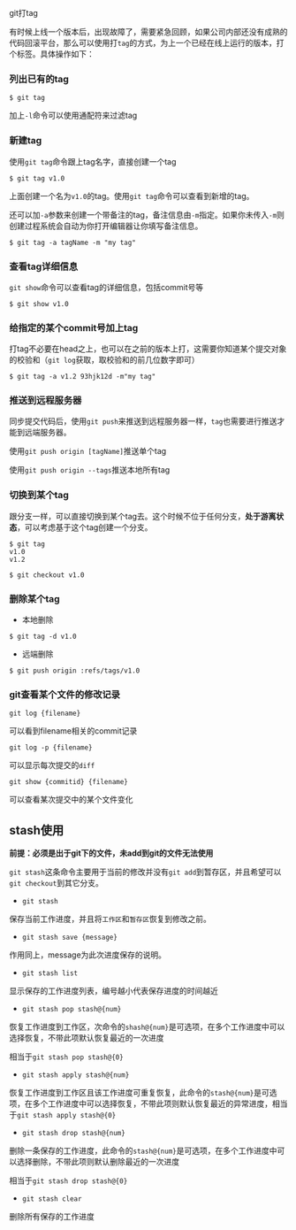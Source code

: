 git打tag

有时候上线一个版本后，出现故障了，需要紧急回顾，如果公司内部还没有成熟的代码回滚平台，那么可以使用打`tag`的方式，为上一个已经在线上运行的版本，打个标签。具体操作如下：

### 列出已有的tag

```shell
$ git tag
```

加上`-l`命令可以使用通配符来过滤tag

### 新建tag

使用`git tag`命令跟上tag名字，直接创建一个tag

```shell
$ git tag v1.0
```

上面创建一个名为`v1.0`的tag。使用`git tag`命令可以查看到新增的tag。

还可以加`-a`参数来创建一个带备注的tag，备注信息由`-m`指定。如果你未传入`-m`则创建过程系统会自动为你打开编辑器让你填写备注信息。

```shell
$ git tag -a tagName -m "my tag"
```

### 查看tag详细信息

`git show`命令可以查看tag的详细信息，包括commit号等

```shell
$ git show v1.0
```

### 给指定的某个commit号加上tag

打tag不必要在head之上，也可以在之前的版本上打，这需要你知道某个提交对象的校验和（`git log`获取，取校验和的前几位数字即可）

```shell
$ git tag -a v1.2 93hjk12d -m"my tag"
```

### 推送到远程服务器

同步提交代码后，使用`git push`来推送到远程服务器一样，`tag`也需要进行推送才能到远端服务器。

使用`git push origin [tagName]`推送单个tag

使用`git push origin --tags`推送本地所有tag

### 切换到某个tag

跟分支一样，可以直接切换到某个tag去。这个时候不位于任何分支，**处于游离状态**，可以考虑基于这个tag创建一个分支。

```shell
$ git tag
v1.0
v1.2

$ git checkout v1.0

```

### 删除某个tag

- 本地删除

```shell
$ git tag -d v1.0
```



- 远端删除

```shell
$ git push origin :refs/tags/v1.0
```



### git查看某个文件的修改记录

```shell
git log {filename}
```

可以看到filename相关的commit记录

```shell
git log -p {filename}
```

可以显示每次提交的`diff`

```shell
git show {commitid} {filename}
```

可以查看某次提交中的某个文件变化



## stash使用

**前提：必须是出于git下的文件，未add到git的文件无法使用**

`git stash`这条命令主要用于当前的修改并没有`git add`到暂存区，并且希望可以`git checkout`到其它分支。

- `git stash`

保存当前工作进度，并且将`工作区`和`暂存区`恢复到修改之前。

- `git stash save {message}`

作用同上，message为此次进度保存的说明。

- `git stash list`

显示保存的工作进度列表，编号越小代表保存进度的时间越近

- `git stash pop stash@{num}`

恢复工作进度到工作区，次命令的`shash@{num}`是可选项，在多个工作进度中可以选择恢复，不带此项默认恢复最近的一次进度

相当于`git stash pop stash@{0}`

- `git stash apply stash@{num}`

恢复工作进度到工作区且该工作进度可重复恢复，此命令的`stash@{num}`是可选项，在多个工作进度中可以选择恢复，不带此项则默认恢复最近的异常进度，相当于`git stash apply stash@{0}`

- `git stash drop stash@{num}`

删除一条保存的工作进度，此命令的`stash@{num}`是可选项，在多个工作进度中可以选择删除，不带此项则默认删除最近的一次进度

相当于`git stash drop stash@{0}`

- `git stash clear`

删除所有保存的工作进度